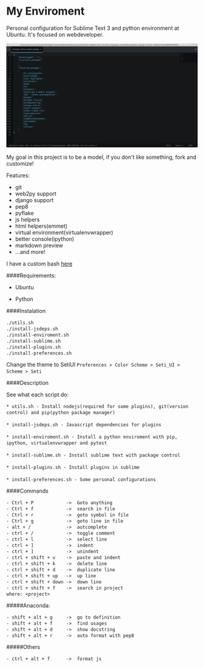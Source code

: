 My Enviroment
==========

Personal configuration for Sublime Text 3 and python environment at Ubuntu. It's focused on webdeveloper.

![Imagem do Editor com Plugins](sublime.png)

My goal in this project is to be a model, if you don't like something, fork and customize!

Features:
- git
- web2py support
- django support
- pep8
- pyflake
- js helpers
- html helpers(emmet)
- virtual environment(virtualenvwrapper)
- better console(ipython)
- markdown preview
- ...and more!

I have a custom bash [here](https://github.com/cassiobotaro/dot_files)

####Requirements:

- Ubuntu

- Python

####Instalation
    
    ./utils.sh
    ./install-jsdeps.sh
    ./install-enviroment.sh
    ./install-sublime.sh
    ./install-plugins.sh
    ./install-preferences.sh

Change the theme to SetiUI 
 `Preferences > Color Scheme > Seti_UI > Scheme > Seti`


####Description

See what each script do:

    * utils.sh - Install nodejs(required for some plugins), git(version control) and pip(python package manager)

    * install-jsdeps.sh - Javascript dependencies for plugins

    * install-enviroment.sh - Install a python enviroment with pip, ipython, virtualenvwrapper and pytest

    * install-sublime.sh - Install sublime text with package control
    
    * install-plugins.sh - Install plugins in sublime
    
    * install-preferences.sh - Some personal configurations

####Commands

    - Ctrl + P            ->  Goto anything
    - Ctrl + f            ->  search in file
    - Ctrl + r            ->  goto symbol in file
    - Ctrl + g            ->  goto line in file
    - alt + /             ->  autcomplete
    - ctrl + /            ->  toggle comment
    - ctrl + l            ->  select line
    - ctrl + ]            ->  indent
    - ctrl + ]            ->  unindent
    - ctrl + shift + v    ->  paste and indent
    - ctrl + shift + k    ->  delete line
    - ctrl + shift + d    ->  duplicate line
    - ctrl + shift + up   ->  up line
    - ctrl + shift + down ->  down line
    - ctrl + shift + f    ->  search in project
    where: <project>

#####Anaconda:

    - shift + alt + g     ->  go to definition
    - shift + alt + f     ->  find usages
    - shift + alt + d     ->  show docstring
    - shift + alt + r     ->  auto format with pep8

#####Others

    - ctrl + alt + f      ->  format js
